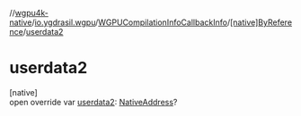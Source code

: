 //[wgpu4k-native](../../../../index.md)/[io.ygdrasil.wgpu](../../index.md)/[WGPUCompilationInfoCallbackInfo](../index.md)/[[native]ByReference](index.md)/[userdata2](userdata2.md)

# userdata2

[native]\
open override var [userdata2](userdata2.md): [NativeAddress](../../../ffi/-native-address/index.md)?